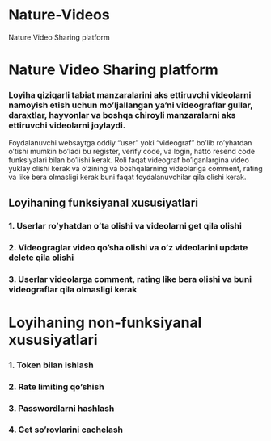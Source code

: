 # Nature-Videos
Nature Video Sharing platform
# Nature Video Sharing platform

### Loyiha qiziqarli tabiat manzaralarini aks ettiruvchi videolarni namoyish etish uchun mo’ljallangan ya’ni videograflar gullar, daraxtlar, hayvonlar va boshqa chiroyli manzaralarni aks ettiruvchi videolarni joylaydi.
Foydalanuvchi websaytga oddiy “user” yoki “videograf” bo’lib ro’yhatdan o’tishi mumkin bo’ladi bu register, verify code, va login, hatto resend code funksiyalari bilan bo’lishi kerak. Roli faqat videograf bo’lganlargina video yuklay olishi kerak va o’zining va boshqalarning videolariga comment, rating va like bera olmasligi kerak buni faqat foydalanuvchilar qila olishi kerak.

## Loyihaning funksiyanal xususiyatlari

### 1. Userlar ro’yhatdan o’ta olishi va videolarni get qila olishi

### 2. Videograglar video qo’sha olishi va o’z videolarini update delete qila olishi

### 3. Userlar videolarga comment, rating like bera olishi va buni videograflar qila olmasligi kerak

# Loyihaning non-funksiyanal xususiyatlari

### 1. Token bilan ishlash

### 2. Rate limiting qo’shish

### 3. Passwordlarni hashlash

### 4. Get so’rovlarini cachelash
